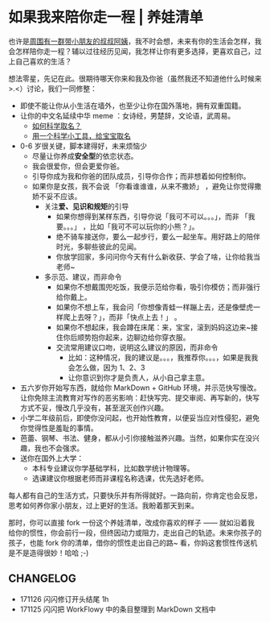 # 如果我来陪你走一程 | 养娃清单


也许是[周围有一群带小朋友的叔叔阿姨]()，我不时会想，未来有你的生活会怎样，我会怎样陪你走一程？辅以过往经历见闻，我怎样让你有更多选择，更喜欢自己，过上自己喜欢的生活？

想法零星，先记在此。很期待哪天你来和我及你爸（虽然我还不知道他什么时候来 >.<）讨论，我们一同修整：




- 即使不能让你从小生活在墙外，也至少让你在国外落地，拥有双重国籍。
- 让你的中文名延续中华 meme ：女诗经，男楚辞，文论语，武周易。
  - [如何科学取名？](http://note.openmindclub.com/science/YZP-name.html)
  - [用一个科学小工具，给宝宝取名](http://mp.weixin.qq.com/s/z3kX4CHjpFJy6fqFnCpQGg)
- 0-6 岁很关键，脚本建得好，未来烦恼少
  - 尽量让你养成**安全型**的依恋状态。
  - 我会很爱你，但会更爱你爸。
  - 引导你成为我和你爸的团队成员，引导你合作；而非想着如何控制你。
  - 如果你是女孩，我不会说 「你看谁谁谁，从来不撒娇」 ，避免让你觉得撒娇不妥不应该。
	- 关注**爱、见识和规矩**的引导
		- 如果你想得到某样东西，引导你说「我可不可以。。。」，而非 「我要。。。」 ，比如「我可不可以玩你的小熊？」。
		- 绝不骑车接送你，要么一起步行，要么一起坐车。用好路上的陪伴时光，多聊些彼此的见闻。
		- 你放学回家，多问问你今天有什么新收获、学会了啥，让你给我当老师~
	- 多示范、建议，而非命令
		- 如果你不想戴围兜吃饭，我便示范给你看，吸引你模仿；而非强行给你戴上。
		- 如果你不想上车，我会问「你想像青蛙一样蹦上去，还是像壁虎一样爬上去呀？」，而非「快点上去！」 。
		- 如果你不想起床，我会蹲在床尾：来，宝宝，滚到妈妈这边来~接住你后顺势抱你起来，边聊边给你穿衣服。
		- 交流常用建议口吻，说明这么建议的原因，而非命令
		  - 比如：这种情况，我的建议是。。。，我推荐你。。。，如果是我我会怎么做，因为 1、2、3 
		  - 让你意识到你才是负责人，从小自己拿主意。
- 五六岁你开始写东西，就给你 MarkDown + GitHub 环境，并示范快写慢改。让你免除主流教育对写作的恶劣影响：赶快写完、提交审阅、再写新的，快写方式不妥，慢改几乎没有，甚至泯灭创作兴趣。
- 小学二年级前后，即使你没问起，也开始性教育，以便妥当应对性侵犯，避免你觉得性是羞耻的事情。
- 芭蕾、钢琴、书法、健身，都从小引你接触滋养兴趣。当然，如果你实在没兴趣，我也不会强求。
- 送你在国外上大学：
	- 本科专业建议你学基础学科，比如数学统计物理等。
	- 选课建议你根据老师而非课程名称选课，优先选好老师。


每人都有自己的生活方式，只要快乐并有所得就好。一路向前，你肯定也会反思，思考如何养你家小朋友，过上更好的生活。我盼着那天到来。

那时，你可以直接 fork 一份这个养娃清单，改成你喜欢的样子 —— 就如沿着我给你的惯性，你会前行一段，但终因动力或阻力，走出自己的轨迹。未来你孩子的孩子，也能 fork 你的清单，借你的惯性走出自己的路~ 看，你妈这套惯性传送机是不是造得很妙！哈哈 ;-)


## CHANGELOG 

- 171126 闪闪修订开头结尾 1h
- 171125 闪闪把 WorkFlowy 中的条目整理到 MarkDown 文档中

